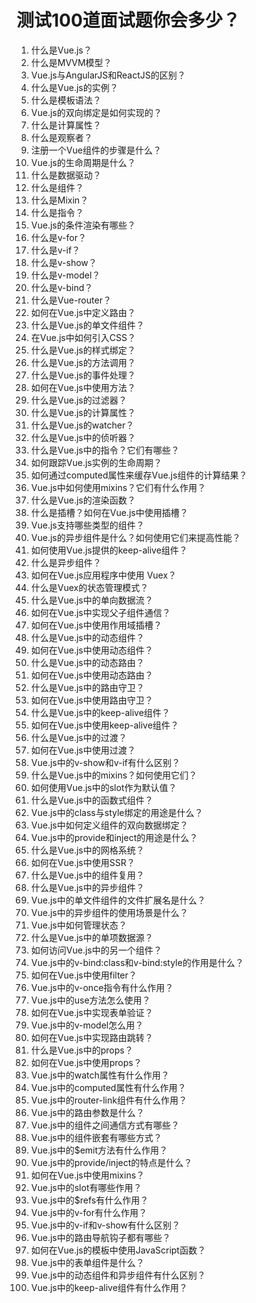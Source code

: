 # 测试100道面试题你会多少？

1. 什么是Vue.js？
2. 什么是MVVM模型？
3. Vue.js与AngularJS和ReactJS的区别？
4. 什么是Vue.js的实例？
5. 什么是模板语法？
6. Vue.js的双向绑定是如何实现的？
7. 什么是计算属性？
8. 什么是观察者？
9. 注册一个Vue组件的步骤是什么？
10. Vue.js的生命周期是什么？
11. 什么是数据驱动？
12. 什么是组件？
13. 什么是Mixin？
14. 什么是指令？
15. Vue.js的条件渲染有哪些？
16. 什么是v-for？
17. 什么是v-if？
18. 什么是v-show？
19. 什么是v-model？
20. 什么是v-bind？
21. 什么是Vue-router？
22. 如何在Vue.js中定义路由？
23. 什么是Vue.js的单文件组件？
24. 在Vue.js中如何引入CSS？
25. 什么是Vue.js的样式绑定？
26. 什么是Vue.js的方法调用？
27. 什么是Vue.js的事件处理？
28. 如何在Vue.js中使用方法？
29. 什么是Vue.js的过滤器？
30. 什么是Vue.js的计算属性？
31. 什么是Vue.js的watcher？
32. 什么是Vue.js中的侦听器？
33. 什么是Vue.js中的指令？它们有哪些？
34. 如何跟踪Vue.js实例的生命周期？
35. 如何通过computed属性来缓存Vue.js组件的计算结果？
36. Vue.js中如何使用mixins？它们有什么作用？
37. 什么是Vue.js的渲染函数？
38. 什么是插槽？如何在Vue.js中使用插槽？
39. Vue.js支持哪些类型的组件？
40. Vue.js的异步组件是什么？如何使用它们来提高性能？
41. 如何使用Vue.js提供的keep-alive组件？
42. 什么是异步组件？
43. 如何在Vue.js应用程序中使用 Vuex？
44. 什么是Vuex的状态管理模式？
45. 什么是Vue.js中的单向数据流？
46. 如何在Vue.js中实现父子组件通信？
47. 如何在Vue.js中使用作用域插槽？
48. 什么是Vue.js中的动态组件？
49. 如何在Vue.js中使用动态组件？
50. 什么是Vue.js中的动态路由？
51. 如何在Vue.js中使用动态路由？
52. 什么是Vue.js中的路由守卫？
53. 如何在Vue.js中使用路由守卫？
54. 什么是Vue.js中的keep-alive组件？
55. 如何在Vue.js中使用keep-alive组件？
56. 什么是Vue.js中的过渡？
57. 如何在Vue.js中使用过渡？
58. Vue.js中的v-show和v-if有什么区别？
59. 什么是Vue.js中的mixins？如何使用它们？
60. 如何使用Vue.js中的slot作为默认值？
61. 什么是Vue.js中的函数式组件？
62. Vue.js中的class与style绑定的用途是什么？
63. Vue.js中如何定义组件的双向数据绑定？
64. Vue.js中的provide和inject的用途是什么？
65. 什么是Vue.js中的网格系统？
66. 如何在Vue.js中使用SSR？
67. 什么是Vue.js中的组件复用？
68. 什么是Vue.js中的异步组件？
69. Vue.js中的单文件组件的文件扩展名是什么？
70. Vue.js中的异步组件的使用场景是什么？
71. Vue.js中如何管理状态？
72. 什么是Vue.js中的单项数据源？
73. 如何访问Vue.js中的另一个组件？
74. Vue.js中的v-bind:class和v-bind:style的作用是什么？
75. 如何在Vue.js中使用filter？
76. Vue.js中的v-once指令有什么作用？
77. Vue.js中的use方法怎么使用？
78. 如何在Vue.js中实现表单验证？
79. Vue.js中的v-model怎么用？
80. 如何在Vue.js中实现路由跳转？
81. 什么是Vue.js中的props？
82. 如何在Vue.js中使用props？
83. Vue.js中的watch属性有什么作用？
84. Vue.js中的computed属性有什么作用？
85. Vue.js中的router-link组件有什么作用？
86. Vue.js中的路由参数是什么？
87. Vue.js中的组件之间通信方式有哪些？
88. Vue.js中的组件嵌套有哪些方式？
89. Vue.js中的$emit方法有什么作用？
90. Vue.js中的provide/inject的特点是什么？
91. 如何在Vue.js中使用mixins？
92. Vue.js中的slot有哪些作用？
93. Vue.js中的$refs有什么作用？
94. Vue.js中的v-for有什么作用？
95. Vue.js中的v-if和v-show有什么区别？
96. Vue.js中的路由导航钩子都有哪些？
97. 如何在Vue.js的模板中使用JavaScript函数？
98. Vue.js中的表单组件是什么？
99. Vue.js中的动态组件和异步组件有什么区别？
100. Vue.js中的keep-alive组件有什么作用？
